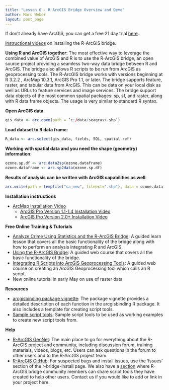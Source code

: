 ```yaml
---
title: "Lesson 6 - R ArcGIS Bridge Overview and Demo"
author: Marc Weber
layout: post_page
---
```


If don’t already have ArcGIS, you can get a free 21 day trial [here](http://www.arcgis.com/features/free-trial.html).

[Instructional videos](https://community.esri.com/groups/rstats/content?filterID=contentstatus%5Bpublished%5D~objecttype~objecttype%5Bvideo%5D) on installing the R-ArcGIS bridge.

**Using R and ArcGIS together**:
The most effective way to leverage the combined value of ArcGIS and R is to use the R-ArcGIS bridge, an open source project providing a seamless two-way data bridge between R and ArcGIS. The bridge also allows R scripts to be run from ArcGIS as geoprocessing tools.
The R-ArcGIS bridge works with versions beginning at R 3.2.2 , ArcMap 10.3.1, ArcGIS Pro 1.1, or later.
The bridge supports feature, raster, and tabular data from ArcGIS. This can be data on your local disk as well as URLs to feature services and image services. The bridge support data objects of the most common spatial packages: sp, sf, and raster, along with R data frame objects. The usage is very similar to standard R syntax. 

**Open ArcGIS data**:
```r
gis_data <- arc.open(path = ‘c:/data/seagrass.shp’)
```

**Load dataset to R data frame**:
```r
R_data <- arc.select(gis_data, fields, SQL, spatial ref)
```

**Working with spatial data and you need the shape (geometry) information**:
```r
ozone.sp.df <- arc.data2sp(ozone.dataframe)
ozone.dataframe <- arc.sp2data(ozone.sp.df)
```

**Results of analysis can be written with ArcGIS capabilities as well**:
```r
arc.write(path = tempfile("ca_new", fileext=".shp"), data = ozone.dataframe)
```

**Installation instructions**

  - [ArcMap Installation Video](https://community.esri.com/videos/4134-installing-the-r-arcgis-bridge-for-arcmap-1031)
	- [ArcGIS Pro Version 1.1-1.4 Installation Video](https://community.esri.com/videos/4135-installing-the-r-arcgis-bridge-for-arcgis-pro-11-141)
	- [ArcGIS Pro Version 2.0+ Installation Video](https://community.esri.com/videos/4136-installing-the-r-arcgis-bridge-for-arcgis-pro-20)

**Free Online Training & Tutorials**
  - [Analyze Crime Using Statistics and the R-ArcGIS Bridge](https://learn.arcgis.com/en/projects/analyze-crime-using-statistics-and-the-r-arcgis-bridge/): A guided learn lesson that covers all the basic functionality of the bridge along with how to perform an analysis integrating R and ArcGIS. 
  - [Using the R-ArcGIS Bridge](https://www.esri.com/training/catalog/58b5e417b89b7e000d8bfe45/using-the-r-arcgis-bridge/): A guided web course that covers all the basic functionality of the bridge.
  - [Integrating R Scripts into ArcGIS Geoprocessing Tools](https://www.esri.com/training/catalog/58b5e578b89b7e000d8bfffd/integrating-r-scripts-into-arcgis-geoprocessing-tools/): A guided web course on creating an ArcGIS Geoprocessing tool which calls an R script.
  - New online tutorial in early May on use of raster data

**Resources**
  - [arcgisbinding package vignette](https://r-arcgis.github.io/assets/arcgisbinding-vignette.html): The package vignette provides a detailed description of each function in the arcgisbinding R package. It also includes a template for creating script tools. 
  - [Sample script tools](https://github.com/R-ArcGIS/r-sample-tools): Sample script tools to be used as working examples to create new script tools from. 

**Help**
  - [R-ArcGIS GeoNet](https://community.esri.com/groups/rstats): The main place to go for everything about the R-ArcGIS project and community, including discussion forum, training materials, videos, blogs, etc. Users can ask questions in the forum to other users and to the R-ArcGIS project team.
  - [R-ArcGIS GitHub](https://github.com/R-ArcGIS/r-bridge/issues): For suspected bugs and install issues, use the ‘Issues’ section of the r-bridge-install page. We also have a [section](https://github.com/R-ArcGIS/CHANS-tools) where R-ArcGIS bridge community members can share script tools they have created to help other users. Contact us if you would like to add or link in your project here.

